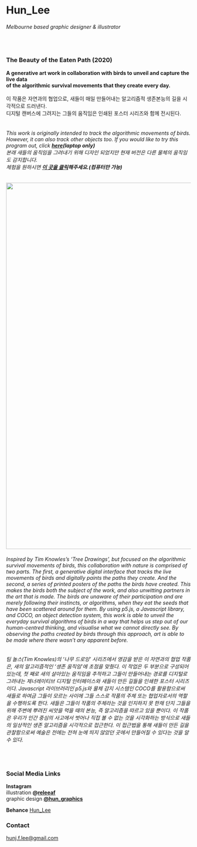 # Hun_Lee
###### Melbourne based graphic designer & illustrator
<br/>

### The Beauty of the Eaten Path (2020)
**A generative art work in collaboration with birds to unveil and capture the live data<br/>
of the algorithmic survival movements that they create every day. <br/>**
<br/>
이 작품은 자연과의 협업으로, 새들이 매일 만들어내는 알고리즘적 생존본능의 길을 시각적으로 드러낸다.<br/>
디지털 캔버스에 그려지는 그들의 움직임은 인쇄된 포스터 시리즈와 함께 전시된다. <br/>
<br/>

###### *This work is originally intended to track the algorithmic movements of birds.<br/> However, it can also track other objects too. If you would like to try this program out, click **[here](https://hunoong.github.io/Hun_Lee/The_Beauty_of_the_Eaten_Path2/)(laptop only)***  <br/> *본래 새들의 움직임을 그려내기 위해 디자인 되었지만 현재 버전은 다른 물체의 움직임도 감지합니다. <br/> 체험을 원하시면 **[이 곳을 클릭](https://hunoong.github.io/Hun_Lee/The_Beauty_of_the_Eaten_Path2/)해주세요.(컴퓨터만 가능)***<br/>
<img src="https://hunoong.github.io/Hun_Lee/The_Beauty_of_the_Eaten_Path_.png" width="1000"><br/>

###### Inspired by Tim Knowles’s ‘Tree Drawings’, but focused on the algorithmic survival movements of birds, this collaboration with nature is comprised of two parts. The first, a generative digital interface that tracks the live movements of birds and digitally paints the paths they create. And the second, a series of printed posters of the paths the birds have created. This makes the birds both the subject of the work, and also unwitting partners in the art that is made. The birds are unaware of their participation and are merely following their instincts, or algorithms, when they eat the seeds that have been scattered around for them. By using p5.js, a Javascript library, and COCO, an object detection system, this work is able to unveil the everyday survival algorithms of birds in a way that helps us step out of our human-centred thinking, and visualise what we cannot directly see. By observing the paths created by birds through this approach, art is able to be made where there wasn’t any apparent before.
###### 팀 놀스(Tim Knowles)의 ‘나무 드로잉’ 시리즈에서 영감을 받은 이 자연과의 협업 작품은, 새의 알고리즘적인 ‘생존 움직임’에 초점을 맞췄다. 이 작업은 두 부분으로 구성되어 있는데, 첫 째로 새의 살아있는 움직임을 추적하고 그들이 만들어내는 경로를 디지털로 그려내는 제너레이티브 디지털 인터페이스와 새들이 만든 길들을 인쇄한 포스터 시리즈이다. Javascript 라이브러리인 p5.js와 물체 감지 시스템인 COCO를 활용함으로써 새들로 하여금 그들이 모르는 사이에 그들 스스로 작품의 주체 또는 협업자로서의 역할을 수행하도록 한다. 새들은 그들이 작품의 주체라는 것을 인지하지 못 한채 단지 그들을 위해 주변에 뿌려진 씨앗을 먹을 때의 본능, 즉 알고리즘을 따르고 있을 뿐이다. 이 작품은 우리가 인간 중심의 사고에서 벗어나 직접 볼 수 없는 것을 시각화하는 방식으로 새들의 일상적인 생존 알고리즘을 시각적으로 접근한다. 이 접근법을 통해 새들이 만든 길을 관찰함으로써 예술은 전에는 전혀 눈에 띄지 않았던 곳에서 만들어질 수 있다는 것을 알 수 있다.
<br/>

### Social Media Links
**Instagram** <br/> 
illustration **@[releeaf](https://www.instagram.com/releeaf/)** <br/>
graphic design **[@hun_graphics](https://www.instagram.com/hun_graphics/)** <br/>

**Behance** [Hun_Lee](https://www.behance.net/hun_lee)<br/>

### Contact
[hunj.f.lee@gmail.com](hunj.f.lee@gmail.com)
<br/>
